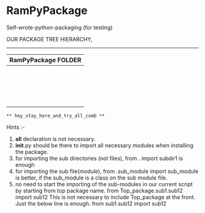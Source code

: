 # RamPyPackage
Self-wrote-python-packaging (for testing)


OUR PACKAGE TREE HIERARCHY,



______________________
|RamPyPackage FOLDER |
|--------------------|
    |
    |--subdir1 FOLDER
    |        |---- subsubdir1 FOLDER
    |        |        |------ bottom_of_subsubdir1.py
    |        |        |______ __init__.py
    |        |
    |        |---- intermediate_from_subdir1.py
    |        |
    |        |---- intermediate_2_from_subdir1.py
    |        |
    |        |____ __init__.py
    |
    |--subdir2 FOLDER
    |        |---- bottom_of_subdir2.py
    |        |---- test.py
    |        |____ __init__.py
    |
    |__ __init__.py


    ** hey_stay_here_and_try_all_comb **


Hints :-

1. __all__ declaration is not necessary.
2. __init__.py should be there to import all necessary modules when
installing the package.
3. for importing the sub directories (not files),
    from . import subdir1
        is enough
4. for importing the sub file(module),
    from .sub_module import sub_module
        is better, if the sub_module is a class on the sub module file.
5. no need to start the importing of the sub-modules in our current script
   by starting from top package name.
        from Top_package.sub1.sub12 import sub12
            This is not necessary to include Top_package at the front.
            Just the below line is enough.
                from sub1.sub12 import sub12
